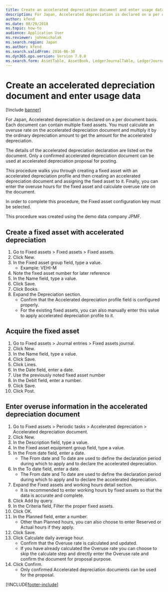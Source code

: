 ```yaml
---
title: Create an accelerated depreciation document and enter usage data
description: For Japan, Accelerated depreciation is declared on a per document basis.
author: kfend
ms.date: 08/29/2018
ms.topic: how-to
audience: Application User
ms.reviewer: johnmichalak
ms.search.region: Japan
ms.author: kfend
ms.search.validFrom: 2016-06-30
ms.dyn365.ops.version: Version 7.0.0
ms.search.form: AssetTable, AssetBook, LedgerJournalTable, LedgerJournalTransAsset, AssetAcceleratedDepDocument_JP, SysQueryForm
---
```

# Create an accelerated depreciation document and enter usage data

[!include [banner](../../includes/banner.md)]

For Japan, Accelerated depreciation is declared on a per document basis. Each document can contain multiple fixed assets. You must calculate an overuse rate on the accelerated depreciation document and multiply it by the ordinary depreciation amount to get the amount for the accelerated depreciation. 



The details of the accelerated depreciation declaration are listed on the document. Only a confirmed accelerated depreciation document can be used at accelerated depreciation proposal for posting. 



This procedure walks you through creating a fixed asset with an accelerated depreciation profile and then creating an accelerated depreciation document and assigning the fixed asset to it. Finally, you can enter the overuse hours for the fixed asset and calculate overuse rate on the document.



In order to complete this procedure, the Fixed asset configuration key must be selected.



This procedure was created using the demo data company JPMF.


## Create a fixed asset with accelerated depreciation
1. Go to Fixed assets > Fixed assets > Fixed assets.
2. Click New.
3. In the Fixed asset group field, type a value.
    * Example: VEHI-M  
4. Note the fixed asset number for later reference
5. In the Name field, type a value.
6. Click Save.
7. Click Books.
8. Expand the Depreciation section.
    * Confirm that the Accelerated depreciation profile field is configured properly.  
    * For the existing fixed assets, you can also manually enter this value to apply accelerated depreciation profile to it.  

## Acquire the fixed asset
1. Go to Fixed assets > Journal entries > Fixed assets journal.
2. Click New.
3. In the Name field, type a value.
4. Click Save.
5. Click Lines.
6. In the Date field, enter a date.
7. Use the previously noted fixed asset number
8. In the Debit field, enter a number.
9. Click Save.
10. Click Post.

## Enter overuse information in the accelerated depreciation document
1. Go to Fixed assets > Periodic tasks > Accelerated depreciation > Accelerated depreciation document.
2. Click New.
3. In the Description field, type a value.
4. In the Fixed asset equipment group field, type a value.
5. In the From date field, enter a date.
    * The From date and To date are used to define the declaration period during which to apply and to declare the accelerated depreciation.  
6. In the To date field, enter a date.
    * The From date and To date are used to define the declaration period during which to apply and to declare the accelerated depreciation.  
7. Expand the Fixed assets and working hours detail section.
    * It is recommended to enter working hours by fixed assets so that the data is accurate and complete.  
8. Click Add by query.
9. In the Criteria field, Filter the proper fixed assets.
10. Click OK.
11. In the Planned field, enter a number.
    * Other than Planned hours, you can also choose to enter Reserved or Actual hours if they apply.  
12. Click Save.
13. Click Calculate daily average hour.
    * Confirm that the Overuse rate is calculated and updated.  
    * If you have already calculated the Overuse rate you can choose to skip the calculate step and directly enter the Overuse rate and confirm the document for proposal purpose.  
14. Click Confirm.
    * Only confirmed Accelerated depreciation documents can be used for the proposal.  



[!INCLUDE[footer-include](../../../includes/footer-banner.md)]
